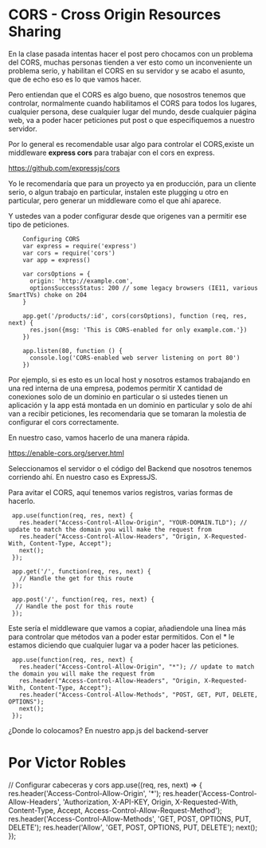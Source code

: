 # CORS - Cross Origin Resources Sharing

En la clase pasada intentas hacer el post pero chocamos con un problema del CORS, muchas personas tienden a ver esto como 
un inconveniente un problema serio, y habilitan el CORS en su servidor y se acabo el asunto, que de echo eso es lo que vamos hacer.

Pero entiendan que el CORS es algo bueno, que nosostros tenemos que controlar, normalmente cuando habilitamos el CORS para todos los lugares,
cualquier persona, dese cualquier lugar del mundo, desde cualquier página web, va a poder hacer peticiones put post o que especifiquemos
a nuestro servidor. 

Por lo general es recomendable usar algo para controlar el CORS,existe un middleware **express cors** para trabajar con el cors en express.

https://github.com/expressjs/cors

Yo le recomendaría que para un proyecto ya en producción, para un cliente serio, o algun trabajo en particular, instalen este plugging u
otro en particular, pero generar un middleware como el que ahí aparece. 

 Y ustedes van a poder configurar desde que origenes van a permitir ese tipo de peticiones.
 
        Configuring CORS
        var express = require('express')
        var cors = require('cors')
        var app = express()

        var corsOptions = {
          origin: 'http://example.com',
          optionsSuccessStatus: 200 // some legacy browsers (IE11, various SmartTVs) choke on 204
        }

        app.get('/products/:id', cors(corsOptions), function (req, res, next) {
          res.json({msg: 'This is CORS-enabled for only example.com.'})
        })

        app.listen(80, function () {
          console.log('CORS-enabled web server listening on port 80')
        })
Por ejemplo, si es esto es un local host y nosotros estamos trabajando en una red interna de una empresa, podemos permitir X cantidad de conexiones solo de un dominio en particular o si ustedes tienen un aplicación y la app está montada en un dominio en particular y solo de ahí van a recibir peticiones, les recomendaria que se tomaran la molestia de configurar el cors correctamente.

En nuestro caso, vamos hacerlo de una manera rápida.

https://enable-cors.org/server.html

Seleccionamos el servidor o el código del Backend que nosotros tenemos corriendo ahí.
En nuestro caso es ExpressJS.

Para avitar el CORS, aquí tenemos varios registros, varias formas de hacerlo.

     app.use(function(req, res, next) {
       res.header("Access-Control-Allow-Origin", "YOUR-DOMAIN.TLD"); // update to match the domain you will make the request from
       res.header("Access-Control-Allow-Headers", "Origin, X-Requested-With, Content-Type, Accept");
       next();
     });

     app.get('/', function(req, res, next) {
       // Handle the get for this route
     });

     app.post('/', function(req, res, next) {
      // Handle the post for this route
     });
     
 Este sería el middleware que vamos a copiar, añadiendole una línea más para controlar
 que métodos van a poder estar permitidos. Con el * le estamos diciendo que cualquier lugar va a poder hacer las peticiones.
 
     app.use(function(req, res, next) {
       res.header("Access-Control-Allow-Origin", "*"); // update to match the domain you will make the request from
       res.header("Access-Control-Allow-Headers", "Origin, X-Requested-With, Content-Type, Accept");
       res.header("Access-Control-Allow-Methods", "POST, GET, PUT, DELETE, OPTIONS");
       next();
     });
     

¿Donde lo colocamos?
En nuestro app.js del backend-server




# Por Victor Robles
// Configurar cabeceras y cors
app.use((req, res, next) => {
    res.header('Access-Control-Allow-Origin', '*');
    res.header('Access-Control-Allow-Headers', 'Authorization, X-API-KEY, Origin, X-Requested-With, Content-Type, Accept, Access-Control-Allow-Request-Method');
    res.header('Access-Control-Allow-Methods', 'GET, POST, OPTIONS, PUT, DELETE');
    res.header('Allow', 'GET, POST, OPTIONS, PUT, DELETE');
    next();
});
